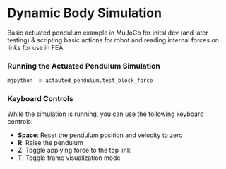 # Dynamic Body Simulation

Basic actuated pendulum example in MuJoCo for inital dev (and later testing) & scripting basic actions for robot and reading internal forces on links for use in FEA.



### Running the Actuated Pendulum Simulation

```bash
mjpython -m actauted_pendulum.test_block_force
```

### Keyboard Controls

While the simulation is running, you can use the following keyboard controls:

- **Space**: Reset the pendulum position and velocity to zero
- **R**: Raise the pendulum 
- **Z**: Toggle applying force to the top link
- **T**: Toggle frame visualization mode
